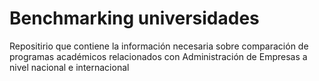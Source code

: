 # Benchmarking universidades

Repositirio que contiene la información necesaria sobre comparación de programas académicos relacionados con Administración de Empresas a nivel nacional e internacional
